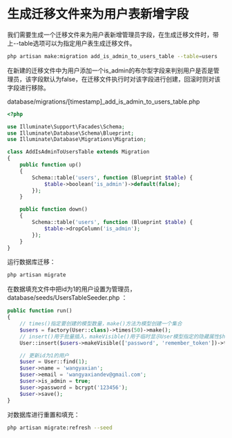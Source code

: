 # 生成迁移文件来为用户表新增字段

我们需要生成一个迁移文件来为用户表新增管理员字段，在生成迁移文件时，带上--table选项可以为指定用户表生成迁移文件。  

```bash
php artisan make:migration add_is_admin_to_users_table --table=users
```
在新建的迁移文件中为用户添加一个is_admin的布尔型字段来判别用户是否是管理员，该字段默认为false，在迁移文件执行时对该字段进行创建，回滚时则对该字段进行移除。  

database/migrations/[timestamp]_add_is_admin_to_users_table.php
```php
<?php

use Illuminate\Support\Facades\Schema;
use Illuminate\Database\Schema\Blueprint;
use Illuminate\Database\Migrations\Migration;

class AddIsAdminToUsersTable extends Migration
{
    public function up()
    {
        Schema::table('users', function (Blueprint $table) {
            $table->boolean('is_admin')->default(false);
        });
    }

    public function down()
    {
        Schema::table('users', function (Blueprint $table) {
            $table->dropColumn('is_admin');
        });
    }
}
```
运行数据库迁移：
```bash
php artisan migrate
```

在数据填充文件中把id为1的用户设置为管理员，database/seeds/UsersTableSeeder.php ：
```php
public function run()
{
    // times()指定要创建的模型数量，make()方法为模型创建一个集合
    $users = factory(User::class)->times(50)->make();
    // insert()用于批量插入，makeVisible()用于临时显示User模型指定的隐藏属性$hidden
    User::insert($users->makeVisible(['password', 'remember_token'])->toArray());

    // 更新id为1的用户
    $user = User::find(1);
    $user->name = 'wangyaxian';
    $user->email = 'wangyaxiandev@gmail.com';
    $user->is_admin = true;
    $user->password = bcrypt('123456');
    $user->save();
}
```
对数据库进行重置和填充：
```bash
php artisan migrate:refresh --seed
```